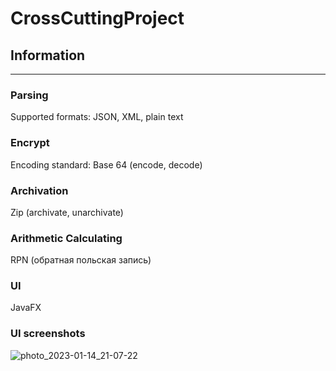 # **CrossCuttingProject** #

## Information ##

---

### Parsing ###
Supported formats: JSON, XML, plain text

### Encrypt ###
Encoding standard: Base 64 (encode, decode)

### Archivation ###
Zip (archivate, unarchivate)

### Arithmetic Calculating ###
RPN (обратная польская запись)

### UI ###
JavaFX

### UI screenshots ###
![photo_2023-01-14_21-07-22](https://user-images.githubusercontent.com/110250397/212570410-48b1bda3-fd5a-4843-b098-2acd9a54cb64.jpg)





